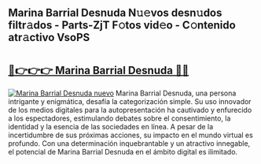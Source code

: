 ## Marina Barrial Desnuda N𝚞𝚎vos desn𝚞dos filtr𝚊dos - Parts-ZjT F𝚘tos vid𝚎o - C𝚘ntenido atr𝚊ctivo VsoPS

# <h2><a href="http://mb0d5pa.tromn.icu/?c=Marina+Barrial+Desnuda">🔗👉👉👉 Marina Barrial Desnuda 🔗🔗</a></h2>

[![Marina Barrial Desnuda nuevo](https://i.imgur.com/pEAQMta.gif)](http://mb0d5pa.tromn.icu/?c=Marina+Barrial+Desnuda)
Marina Barrial Desnuda, una persona intrigante y enigmática, desafía la categorización simple. Su uso innovador de los medios digitales para la autopresentación ha cautivado y enfurecido a los espectadores, estimulando debates sobre el consentimiento, la identidad y la esencia de las sociedades en línea. A pesar de la incertidumbre de sus próximas acciones, su impacto en el mundo virtual es profundo. Con una determinación inquebrantable y un atractivo innegable, el potencial de Marina Barrial Desnuda en el ámbito digital es ilimitado.
